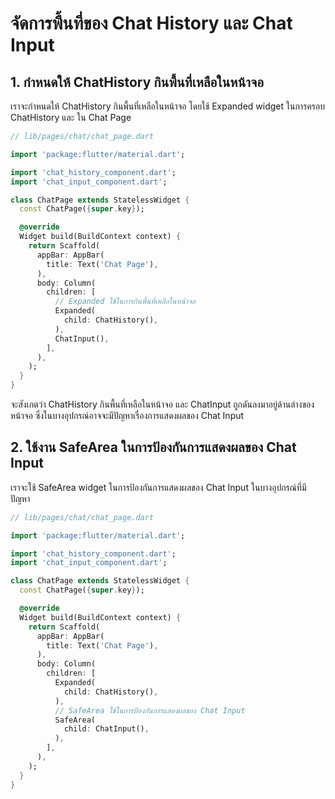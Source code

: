 
# จัดการพื้นที่ของ Chat History และ Chat Input

## 1. กำหนดให้ ChatHistory กินพื้นที่เหลือในหน้าจอ

เราจะกำหนดให้ ChatHistory กินพื้นที่เหลือในหน้าจอ โดยใช้ Expanded widget ในการครอบ ChatHistory และ  ใน Chat Page

```dart
// lib/pages/chat/chat_page.dart

import 'package:flutter/material.dart';

import 'chat_history_component.dart';
import 'chat_input_component.dart';

class ChatPage extends StatelessWidget {
  const ChatPage({super.key});

  @override
  Widget build(BuildContext context) {
    return Scaffold(
      appBar: AppBar(
        title: Text('Chat Page'),
      ),
      body: Column(
        children: [
          // Expanded ใช้ในการกินพื้นที่เหลือในหน้าจอ
          Expanded(
            child: ChatHistory(),
          ),
          ChatInput(),
        ],
      ),
    );
  }
}
```

จะสังเกตว่า ChatHistory กินพื้นที่เหลือในหน้าจอ และ ChatInput ถูกดันลงมาอยู่ด้านล่างของหน้าจอ ซึ่งในบางอุปกรณ์อาจจะมีปัญหาเรื่องการแสดงผลของ Chat Input

## 2. ใช้งาน SafeArea ในการป้องกันการแสดงผลของ Chat Input

เราจะใช้ SafeArea widget ในการป้องกันการแสดงผลของ Chat Input ในบางอุปกรณ์ที่มีปัญหา

```dart
// lib/pages/chat/chat_page.dart

import 'package:flutter/material.dart';

import 'chat_history_component.dart';
import 'chat_input_component.dart';

class ChatPage extends StatelessWidget {
  const ChatPage({super.key});

  @override
  Widget build(BuildContext context) {
    return Scaffold(
      appBar: AppBar(
        title: Text('Chat Page'),
      ),
      body: Column(
        children: [
          Expanded(
            child: ChatHistory(),
          ),
          // SafeArea ใช้ในการป้องกันการแสดงผลของ Chat Input
          SafeArea(
            child: ChatInput(),
          ),
        ],
      ),
    );
  }
}

```